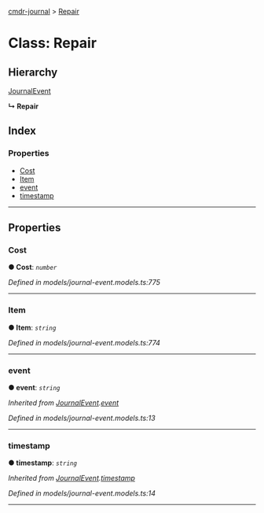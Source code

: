 [cmdr-journal](../README.md) > [Repair](../classes/repair.md)



# Class: Repair

## Hierarchy


 [JournalEvent](journalevent.md)

**↳ Repair**







## Index

### Properties

* [Cost](repair.md#cost)
* [Item](repair.md#item)
* [event](repair.md#event)
* [timestamp](repair.md#timestamp)



---
## Properties
<a id="cost"></a>

###  Cost

**●  Cost**:  *`number`* 

*Defined in models/journal-event.models.ts:775*





___

<a id="item"></a>

###  Item

**●  Item**:  *`string`* 

*Defined in models/journal-event.models.ts:774*





___

<a id="event"></a>

###  event

**●  event**:  *`string`* 

*Inherited from [JournalEvent](journalevent.md).[event](journalevent.md#event)*

*Defined in models/journal-event.models.ts:13*





___

<a id="timestamp"></a>

###  timestamp

**●  timestamp**:  *`string`* 

*Inherited from [JournalEvent](journalevent.md).[timestamp](journalevent.md#timestamp)*

*Defined in models/journal-event.models.ts:14*





___


